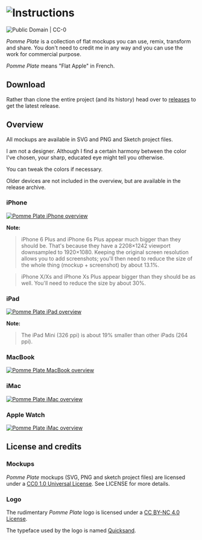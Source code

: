 # ![Instructions](https://i.imgur.com/MHwHl1Y.png)

![Public Domain | CC-0](https://img.shields.io/badge/CC--0-Public_Domain-lightgrey.svg)

_Pomme Plate_ is a collection of flat mockups you can use, remix, transform and share. You don't need to credit me in any way and you can use the work for commercial purpose.

_Pomme Plate_ means "Flat Apple" in French.

## Download
Rather than clone the entire project (and its history) head over to [releases](https://github.com/ephread/PommePlate/releases/) to get the latest release.

## Overview
All mockups are available in SVG and PNG and Sketch project files.

I am not a designer. Although I find a certain harmony between the color I've chosen, your sharp, educated eye might tell you otherwise.

You can tweak the colors if necessary.

Older devices are not included in the overview, but are available in the release archive.

### iPhone ###
[![Pomme Plate iPhone overview](Overview/iPhone%20Overview.svg)](Overview/iPhone%20Overview.svg)

**Note:**
> iPhone 6 Plus and iPhone 6s Plus appear much bigger than they should be. That's because they have a 2208×1242 viewport downsampled to 1920×1080. Keeping the original screen resolution allows you to add screenshots; you'll then need to reduce the size of the whole thing (mockup + screenshot) by about 13.1%.

> iPhone X/Xs and iPhone Xs Plus appear bigger than they should be as well. You'll need to reduce the size by about 30%.

### iPad ###
[![Pomme Plate iPad overview](Overview/iPad%20Overview.svg)](Overview/iPad%20Overview.svg)

**Note:**
> The iPad Mini (326 ppi) is about 19% smaller than other iPads (264 ppi).

### MacBook ###
[![Pomme Plate MacBook overview](Overview/MacBook%20Overview.svg)](Overview/MacBook%20Overview.svg)

### iMac ###
[![Pomme Plate iMac overview](Overview/iMac%20Overview.svg)](Overview/iMac%20Overview.svg)

### Apple Watch ###
[![Pomme Plate iMac overview](Overview/Apple%20Watch%20Overview.svg)](Overview/Apple%20Watch%20Overview.svg)

## License and credits

### Mockups
_Pomme Plate_ mockups (SVG, PNG and sketch project files) are licensed under a [CC0 1.0 Universal License](http://creativecommons.org/publicdomain/zero/1.0/). See LICENSE for more details.

### Logo
The rudimentary _Pomme Plate_ logo is licensed under a [CC BY-NC 4.0 License](http://creativecommons.org/licenses/by-nc/4.0/).

The typeface used by the logo is named [Quicksand](http://www.fontsquirrel.com/fonts/quicksand).